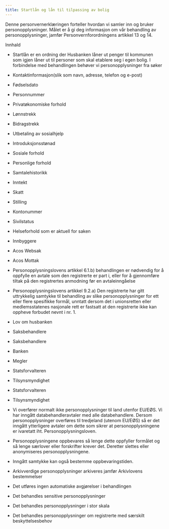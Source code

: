 ```yaml
---
title: Startlån og lån til tilpassing av bolig
---
```



  

Denne personvernerklæringen forteller hvordan vi samler inn og bruker personopplysninger. Målet er å gi deg informasjon om vår behandling av personopplysninger, jamfør Personvernforordningens artikkel 13 og 14.

  

Innhald

*   Startlån er en ordning der Husbanken låner ut penger til kommunen som igjen låner ut til personer som skal etablere seg i egen bolig. I forbindelse med behandlingen behøver vi personopplysninger fra søker  
    
*   Kontaktinformasjon(slik som navn, adresse, telefon og e-post)  
    
*   Fødselsdato  
    
*   Personnummer  
    
*   Privatøkonomiske forhold  
    
*   Lønnstrekk  
    
*   Bidragstrekk  
    
*   Utbetaling av sosialhjelp  
    
*   Introduksjonsstønad  
    
*   Sosiale forhold  
    
*   Personlige forhold  
    
*   Samtalehistorikk  
    
*   Inntekt  
    
*   Skatt  
    
*   Stilling  
    
*   Kontonummer  
    
*   Sivilstatus  
    
*   Helseforhold som er aktuell for saken  
    
*   Innbyggere  
    
*   Acos Websak  
    
*   Acos Mottak  
    
*   Personopplysningslovens artikkel 6.1.b) behandlingen er nødvendig for å oppfylle en avtale som den registrerte er part i, eller for å gjennomføre tiltak på den registrertes anmodning før en avtaleinngåelse  
    
*   Personopplysningslovens artikkel 9.2.a) Den registrerte har gitt uttrykkelig samtykke til behandling av slike personopplysninger for ett eller flere spesifikke formål, unntatt dersom det i unionsretten eller medlemsstatenes nasjonale rett er fastsatt at den registrerte ikke kan oppheve forbudet nevnt i nr. 1.  
    
*   Lov om husbanken  
    
*   Saksbehandlere  
    
*   Saksbehandlere  
    
*   Banken  
    
*   Megler  
    
*   Statsforvalteren  
    
*   Tilsynsmyndighet  
    
*   Statsforvalteren  
    
*   Tilsynsmyndighet  
    
*   Vi overfører normalt ikke personopplysninger til land utenfor EU/EØS. Vi har inngått databehandleravtaler med alle databehandlere. Dersom personopplysninger overføres til tredjeland (utenom EU/EØS) så er det inngått ytterligere avtaler om dette som sikrer at personopplysningene er ivaretatt iht. Personopplysningsloven.  
    
*   Personopplysningene oppbevares så lenge dette oppfyller formålet og så lenge særlover eller forskrifter krever det. Deretter slettes eller anonymiseres personopplysningene.  
    
*   Inngått samtykke kan også bestemme oppbevaringstiden.  
    
*   Arkivverdige personopplysninger arkiveres jamfør Arkivlovens bestemmelser  
    
*   Det utføres ingen automatiske avgjørelser i behandlingen  
    
*   Det behandles sensitive personopplysninger  
    
*   Det behandles personopplysninger i stor skala  
    
*   Det behandles personopplysninger om registrerte med særskilt beskyttelsesbehov